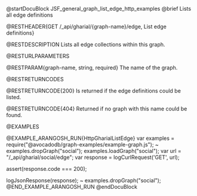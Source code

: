 
@startDocuBlock JSF_general_graph_list_edge_http_examples
@brief Lists all edge definitions

@RESTHEADER{GET /_api/gharial/{graph-name}/edge, List edge definitions}

@RESTDESCRIPTION
Lists all edge collections within this graph.

@RESTURLPARAMETERS

@RESTPARAM{graph-name, string, required}
The name of the graph.

@RESTRETURNCODES

@RESTRETURNCODE{200}
Is returned if the edge definitions could be listed.

@RESTRETURNCODE{404}
Returned if no graph with this name could be found.

@EXAMPLES

@EXAMPLE_ARANGOSH_RUN{HttpGharialListEdge}
  var examples = require("@avocadodb/graph-examples/example-graph.js");
~ examples.dropGraph("social");
  examples.loadGraph("social");
  var url = "/_api/gharial/social/edge";
  var response = logCurlRequest('GET', url);

  assert(response.code === 200);

  logJsonResponse(response);
~ examples.dropGraph("social");
@END_EXAMPLE_ARANGOSH_RUN
@endDocuBlock

